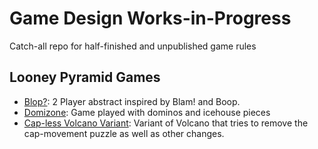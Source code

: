 # Game Design Works-in-Progress

Catch-all repo for half-finished and unpublished game rules

## Looney Pyramid Games

- [Blop?](blop.md): 2 Player abstract inspired by Blam! and Boop.
- [Domizone](domizone.md): Game played with dominos and icehouse pieces
- [Cap-less Volcano Variant](nocapvolcano.md): Variant of Volcano that tries to remove the cap-movement puzzle as well as other changes.
